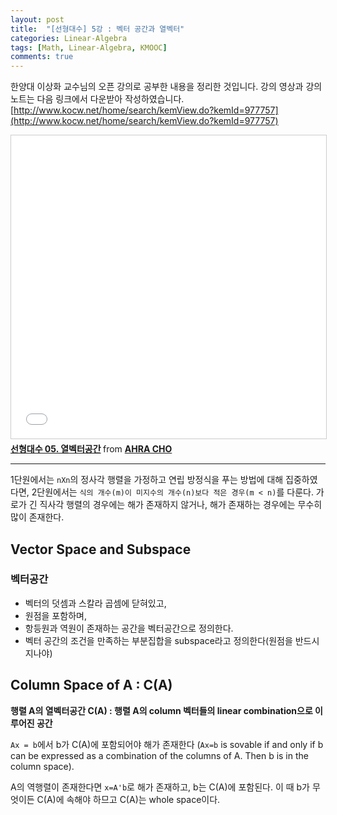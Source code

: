 ```yaml
---
layout: post
title:  "[선형대수] 5강 : 벡터 공간과 열벡터"
categories: Linear-Algebra
tags: [Math, Linear-Algebra, KMOOC]
comments: true
---
```


한양대 이상화 교수님의 오픈 강의로 공부한 내용을 정리한 것입니다. 강의 영상과 강의 노트는 다음 링크에서 다운받아 작성하였습니다.  
[http://www.kocw.net/home/search/kemView.do?kemId=977757](http://www.kocw.net/home/search/kemView.do?kemId=977757)   

<iframe src="//www.slideshare.net/slideshow/embed_code/key/c2rfeFyOjkf9sk" width="595" height="485" frameborder="0" marginwidth="0" marginheight="0" scrolling="no" style="border:1px solid #CCC; border-width:1px; margin-bottom:5px; max-width: 100%;" allowfullscreen> </iframe> <div style="margin-bottom:5px"> <strong> <a href="//www.slideshare.net/ahra-cho/05-108695910" title="선형대수 05. 열벡터공간" target="_blank">선형대수 05. 열벡터공간</a> </strong> from <strong><a href="https://www.slideshare.net/ahra-cho" target="_blank">AHRA CHO</a></strong> </div>

---

1단원에서는 `nXn`의 정사각 행렬을 가정하고 연립 방정식을 푸는 방법에 대해 집중하였다면, 2단원에서는 `식의 개수(m)이 미지수의 개수(n)보다 적은 경우(m < n)`를 다룬다. 가로가 긴 직사각 행렬의 경우에는 해가 존재하지 않거나, 해가 존재하는 경우에는 무수히 많이 존재한다.   

## Vector Space and Subspace
### 벡터공간
- 벡터의 덧셈과 스칼라 곱셈에 닫혀있고,
- 원점을 포함하며,
- 항등원과 역원이 존재하는 공간을 벡터공간으로 정의한다.
- 벡터 공간의 조건을 만족하는 부분집합을 subspace라고 정의한다(원점을 반드시 지나야)  

## Column Space of A : C(A)
**행렬 A의 열벡터공간 C(A) : 행렬 A의 column 벡터들의 linear combination으로 이루어진 공간**  

`Ax = b`에서 b가 C(A)에 포함되어야 해가 존재한다 (`Ax=b` is sovable if and only if b can be expressed as a combination of the columns of A. Then b is in the column space).  

A의 역행렬이 존재한다면 `x=A'b`로 해가 존재하고, b는 C(A)에 포함된다. 이 때 b가 무엇이든 C(A)에 속해야 하므고 C(A)는 whole space이다.  
